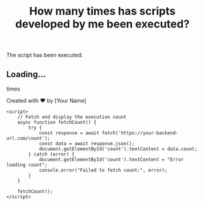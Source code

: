 <html lang="en">
<head>
    <meta charset="UTF-8">
    <meta name="viewport" content="width=device-width, initial-scale=1.0">
    <title>Execution Tracker</title>
    <link rel="stylesheet" href="styles.css">
</head>
<body>
    <header>
        <h1>How many times has scripts developed by me been executed?</h1>
    </header>
    <main>
        <section class="tracker">
            <p>The script has been executed:</p>
            <h2 id="count">Loading...</h2><p>times</p>
        </section>
    </main>
    <footer>
        <p>Created with ❤️ by [Your Name]</p>
    </footer>

    <script>
        // Fetch and display the execution count
        async function fetchCount() {
            try {
                const response = await fetch('https://your-backend-url.com/count');
                const data = await response.json();
                document.getElementById('count').textContent = data.count;
            } catch (error) {
                document.getElementById('count').textContent = "Error loading count";
                console.error("Failed to fetch count:", error);
            }
        }

        fetchCount();
    </script>
</body>
</html>
